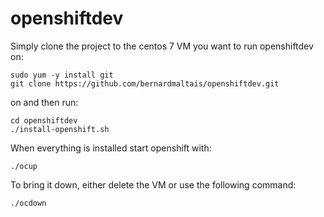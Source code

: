 # openshiftdev

Simply clone the project to the centos 7 VM you want to run openshiftdev on:

```shell
sudo yum -y install git
git clone https://github.com/bernardmaltais/openshiftdev.git
```

on and then run:

```shell
cd openshiftdev
./install-openshift.sh
```

When everything is installed start openshift with:

```shell
./ocup
```

To bring it down, either delete the VM or use the following command:

```shell
./ocdown
```
